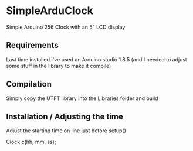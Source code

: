 # SimpleArduClock
Simple Arduino 256 Clock with an 5" LCD display

## Requirements
Last time installed I've used an Arduino studio 1.8.5 (and I needed to adjust some stuff in the library to make it compile)

## Compilation
Simply copy the UTFT library into the Libraries folder and build

## Installation / Adjusting the time
Adjust the starting time on  line just before setup()

Clock c(hh, mm, ss);
